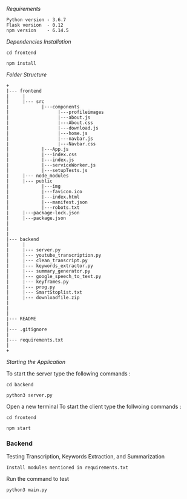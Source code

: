*Requirements*
```
Python version - 3.6.7
Flask version  - 0.12
npm version    - 6.14.5
```

*Dependencies Installation*
```
cd frontend
```
```
npm install
```

*Folder Structure*
```
+
|--- frontend
|     |
|     |--- src
|            |---components
|                  |---profileimages
|                  |---about.js
|                  |---About.css
|                  |---download.js
|                  |---home.js
|                  |---navbar.js
|                  |---Navbar.css
|            |---App.js
|            |---index.css
|            |---index.js
|            |---serviceWorker.js
|            |---setupTests.js
|     |--- node_modules
|     |--- public
|            |---img
|            |---favicon.ico
|            |---index.html
|            |---manifest.json
|            |---robots.txt
|     |---package-lock.json
|     |---package.json
|
|
|
|--- backend
|     |
|     |--- server.py
|     |--- youtube_transcription.py
|     |--- clean_transcript.py
|     |--- keywords_extractor.py
|     |--- summary_generator.py
|     |--- google_speech_to_text.py
|     |--- keyframes.py
|     |--- prog.py
|     |--- SmartStoplist.txt
|     |--- downloadfile.zip
|     
|
|
|--- README
|
|--- .gitignore
|
|--- requirements.txt
|
+

```


*Starting the Application*

To start the server type the following  commands :
```
cd backend
```
```
python3 server.py
```
Open a new terminal
To start the client type the follwoing commands :
```
cd frontend
```

```
npm start
```
### **Backend**
Testing Transcription, Keywords Extraction, and Summarization

```
Install modules mentioned in requirements.txt
```

Run the command to test

```
python3 main.py
```
